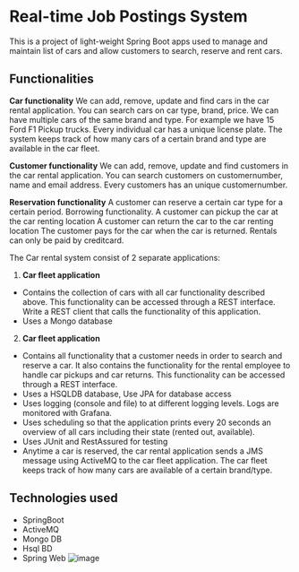 # Real-time Job Postings System

This is a project of light-weight Spring Boot apps used to manage and maintain list of cars and allow customers to search, reserve and rent cars.

## Functionalities

**Car functionality**
We can add, remove, update and find cars in the car rental application. You can search cars on car
type, brand, price. We can have multiple cars of the same brand and type. For example we have 15
Ford F1 Pickup trucks. Every individual car has a unique license plate.
The system keeps track of how many cars of a certain brand and type are available in the car fleet.

**Customer functionality**
We can add, remove, update and find customers in the car rental application. You can search
customers on customernumber, name and email address. Every customers has an unique
customernumber.

**Reservation functionality**
A customer can reserve a certain car type for a certain period.
Borrowing functionality.
A customer can pickup the car at the car renting location
A customer can return the car to the car renting location
The customer pays for the car when the car is returned.
Rentals can only be paid by creditcard. 

The Car rental system consist of 2 separate applications: 

1. **Car fleet application** 
  * Contains the collection of cars with all car functionality described above. This functionality can be accessed through a REST interface. Write a REST client that calls the functionality of this application.
  * Uses a Mongo database 
2. **Car fleet application**
  * Contains all functionality that a customer needs in order to search and reserve a car. It also contains the functionality for the rental employee to handle car pickups and car returns. This
functionality can be accessed through a REST interface.
  * Uses a HSQLDB database, Use JPA for database access
  * Uses logging (console and file) to at different logging levels. Logs are monitored with Grafana.
  * Uses scheduling so that the application prints every 20 seconds an overview of all cars including their state (rented out, available).
  * Uses JUnit and RestAssured for testing
  * Anytime a car is reserved, the car rental application sends a JMS message using ActiveMQ to the car fleet application. The car fleet keeps track of how many cars are available of a certain brand/type.

## Technologies used

* SpringBoot
* ActiveMQ
* Mongo DB
* Hsql BD
* Spring Web
![image](https://github.com/Gebreegziabher/fleet-management-and-rental-system/assets/6954726/593befc7-64c9-4610-9eac-8e2d2b73f8d9)
